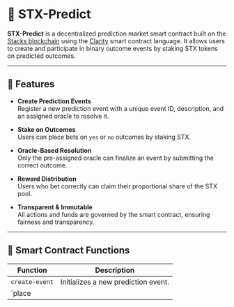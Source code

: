 # 🧠 STX-Predict

**STX-Predict** is a decentralized prediction market smart contract built on the [Stacks blockchain](https://www.stacks.co/) using the [Clarity](https://docs.stacks.co/write-smart-contracts/clarity-language) smart contract language. It allows users to create and participate in binary outcome events by staking STX tokens on predicted outcomes.

---

## 🚀 Features

- **Create Prediction Events**  
  Register a new prediction event with a unique event ID, description, and an assigned oracle to resolve it.

- **Stake on Outcomes**  
  Users can place bets on `yes` or `no` outcomes by staking STX.

- **Oracle-Based Resolution**  
  Only the pre-assigned oracle can finalize an event by submitting the correct outcome.

- **Reward Distribution**  
  Users who bet correctly can claim their proportional share of the STX pool.

- **Transparent & Immutable**  
  All actions and funds are governed by the smart contract, ensuring fairness and transparency.

---

## 📜 Smart Contract Functions

| Function | Description |
|----------|-------------|
| `create-event` | Initializes a new prediction event. |
| `place
